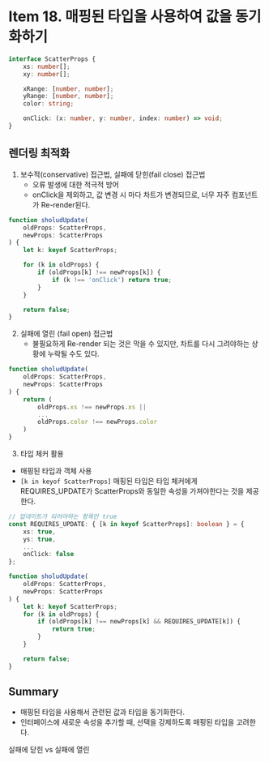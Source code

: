 # Item 18. 매핑된 타입을 사용하여 값을 동기화하기

```ts
interface ScatterProps {
    xs: number[];
    xy: number[];

    xRange: [number, number];
    yRange: [number, number];
    color: string;

    onClick: (x: number, y: number, index: number) => void;
}
```

## 렌더링 최적화
1. 보수적(conservative) 접근법, 실패에 닫힌(fail close) 접근법
    * 오류 발생에 대한 적극적 방어
    * onClick을 제외하고, 값 변경 시 마다 차트가 변경되므로, 너무 자주 컴포넌트가 Re-render된다.
```ts
function sholudUpdate(
    oldProps: ScatterProps,
    newProps: ScatterProps
) {
    let k: keyof ScatterProps;

    for (k in oldProps) {
        if (oldProps[k] !== newProps[k]) {
            if (k !== 'onClick') return true;
        }
    }

    return false;
}
```

2. 실패에 열린 (fail open) 접근법
    * 불필요하게 Re-render 되는 것은 막을 수 있지만, 차트를 다시 그려야하는 상황에 누락될 수도 있다.
```ts
function sholudUpdate(
    oldProps: ScatterProps,
    newProps: ScatterProps
) {
    return (
        oldProps.xs !== newProps.xs ||
        ...
        oldProps.color !== newProps.color
    )
}
```

3. 타입 체커 활용
* 매핑된 타입과 객체 사용
* `[k in keyof ScatterProps]` 매핑된 타입은 타입 체커에게 REQUIRES_UPDATE가 ScatterProps와 동일한 속성을 가져야한다는 것을 제공한다.
```ts
// 업데이트가 되어야하는 항목만 true
const REQUIRES_UPDATE: { [k in keyof ScatterProps]: boolean } = {
    xs: true,
    ys: true,
    ...
    onClick: false
};

function sholudUpdate(
    oldProps: ScatterProps,
    newProps: ScatterProps
) {
    let k: keyof ScatterProps;
    for (k in oldProps) {
        if (oldProps[k] !== newProps[k] && REQUIRES_UPDATE[k]) {
            return true;
        }
    }

    return false;
}
```

## Summary
* 매핑된 타입을 사용해서 관련된 값과 타입을 동기화한다.
* 인터페이스에 새로운 속성을 추가할 때, 선택을 강제하도록 매핑된 타입을 고려한다.

실패에 닫힌 vs 실패에 열린